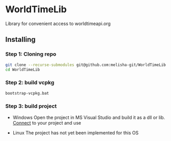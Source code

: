 # WorldTimeLib
Library for convenient access to worldtimeapi.org
## Installing

### Step 1: Cloning repo

```sh
git clone --recurse-submodules git@github.com:melisha-git/WorldTimeLib.git
cd WorldTimeLib
```

### Step 2: build vcpkg

```sh
bootstrap-vcpkg.bat
```
### Step 3: build project

* Windows
Open the project in MS Visual Studio and build it as a dll or lib. <a href="https://learn.microsoft.com/ru-ru/cpp/build/walkthrough-creating-and-using-a-dynamic-link-library-cpp?view=msvc-170#to-add-the-dll-header-to-your-include-path">Connect</a> to your project and use

* Linux
The project has not yet been implemented for this OS
